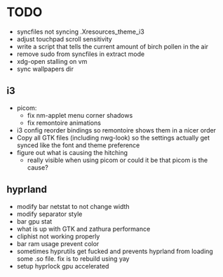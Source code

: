 # TODO
- syncfiles not syncing .Xresources_theme_i3
- adjust touchpad scroll sensitivity
- write a script that tells the current amount of birch pollen in the air
- remove sudo from syncfiles in extract mode
- xdg-open stalling on vm
- sync wallpapers dir

## i3
- picom:
  * fix nm-applet menu corner shadows
  * fix remontoire animations
- i3 config reorder bindings so remontoire shows them in a nicer order
- Copy all GTK files (including nwg-look) so the settings actually get synced like the font and theme preference
- figure out what is causing the hitching
  * really visible when using picom or could it be that picom is the cause?

## hyprland
- modify bar netstat to not change width
- modify separator style
- bar gpu stat
- what is up with GTK and zathura performance 
- cliphist not working properly
- bar ram usage prevent color
- sometimes hyprutils get fucked and prevents hyprland from loading some .so file. fix is to rebuild using yay
- setup hyprlock gpu accelerated

